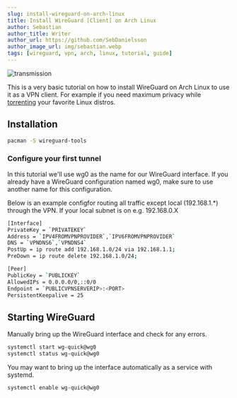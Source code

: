 ```yaml
---
slug: install-wireguard-on-arch-linux
title: Install WireGuard [Client] on Arch Linux
author: Sebastian
author_title: Writer
author_url: https://github.com/SebDanielsson
author_image_url: img/sebastian.webp
tags: [wireguard, vpn, arch, linux, tutorial, guide]
---
```


![transmission](/img/wireguard.webp)

This is a very basic tutorial on how to install WireGuard on Arch Linux to use it as a VPN client. For example if you need maximum privacy while [torrenting](/install-transmission-on-arch-linux/) your favorite Linux distros.

<!--truncate-->

## Installation
```bash
pacman -S wireguard-tools
```

### Configure your first tunnel
In this tutorial we'll use wg0 as the name for our WireGuard interface. If you already have a WireGuard configuration named wg0, make sure to use another name for this configuration.

Below is an example configfor routing all traffic except local (192.168.1.*) through the VPN. If your local subnet is on e.g. 192.168.0.X

```bash title="/etc/wireguard/wg0.conf"
[Interface]
PrivateKey = `PRIVATEKEY`
Address = `IPV4FROMVPNPROVIDER`,`IPV6FROMVPNPROVIDER`
DNS = `VPNDNS6`,`VPNDNS4`
PostUp = ip route add 192.168.1.0/24 via 192.168.1.1;
PreDown = ip route delete 192.168.1.0/24;

[Peer]
PublicKey = `PUBLICKEY`
AllowedIPs = 0.0.0.0/0,::0/0
Endpoint = `PUBLICVPNSERVERIP>:<PORT>
PersistentKeepalive = 25
  ```  

## Starting WireGuard
Manually bring up the WireGuard interface and check for any errors.

```bash
systemctl start wg-quick@wg0
systemctl status wg-quick@wg0
```

You may want to bring up the interface automatically as a service with systemd.

```bash
systemctl enable wg-quick@wg0
```